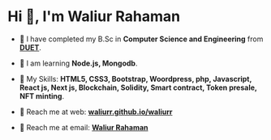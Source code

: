 <h1>Hi 👋, I'm Waliur Rahaman</h1>

- 🏢 I have completed my B.Sc in **Computer Science and Engineering** from **[DUET](https://www.duet.ac.bd/)**.

- 🏢 I am learning **Node.js, Mongodb**.

- 🏢 My Skills: **HTML5, CSS3, Bootstrap, Woordpress, php, Javascript, React js, Next js, Blockchain, Solidity, Smart contract, Token presale, NFT minting**.

- 🔗 Reach me at web: **[waliurr.github.io/waliurr](https://waliurr.github.io/waliurr/)**

- 📧 Reach me at email: **[Waliur Rahaman](mailto:waliurr00@gmail.com)**
